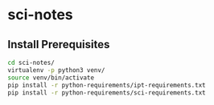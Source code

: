 # sci-notes

## Install Prerequisites

```bash
cd sci-notes/
virtualenv -p python3 venv/
source venv/bin/activate
pip install -r python-requirements/ipt-requirements.txt
pip install -r python-requirements/sci-requirements.txt
```